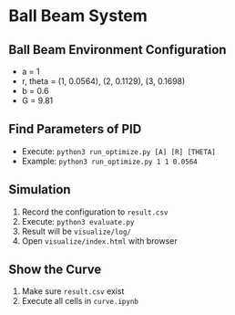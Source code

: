 # Ball Beam System

## Ball Beam Environment Configuration

- a = 1
- r, theta = (1, 0.0564), (2, 0.1129), (3, 0.1698)
- b = 0.6
- G = 9.81

## Find Parameters of PID

- Execute: `python3 run_optimize.py [A] [R] [THETA]`
- Example: `python3 run_optimize.py 1 1 0.0564`

## Simulation

1. Record the configuration to `result.csv`
2. Execute: `python3 evaluate.py`
3. Result will be `visualize/log/`
4. Open `visualize/index.html` with browser

## Show the Curve

1. Make sure `result.csv` exist
2. Execute all cells in `curve.ipynb`
